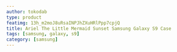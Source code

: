 ```yaml
---
author: tokodab
type: product
featimg: 13h_m2moJ8uRsaINPJhZXuHRlPpp7cpjQ
title: Ariel The Little Mermaid Sunset Samsung Galaxy S9 Case
tags: [samsung, galaxy, s9]
category: [samsung]
---
```

